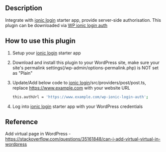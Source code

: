 ## Description
Integrate with [ionic login](https://github.com/RogerShenAU/ionic-login) starter app, provide server-side authorisation. This plugin can be downloaded via [WP ionic login auth](https://github.com/RogerShenAU/wp-ionic-login-auth)

## How to use this plugin
1. Setup your [ionic login](https://github.com/RogerShenAU/ionic-login) starter app
2. Download and install this plugin to your WordPress site, make sure your site's permalink settings(/wp-admin/options-permalink.php) is NOT set as "Plain"
3. Update/Add below code to [ionic login](https://github.com/RogerShenAU/ionic-login)/src/providers/post/post.ts, replace https://www.example.com with your website URL

	```bash
	this.authUrl = 'https://www.example.com/wp-ionic-login-auth'; 
	```
	
4. Log into [ionic login](https://github.com/RogerShenAU/ionic-login) starter app with your WordPress credentials

## Reference
Add virtual page in WordPress - https://stackoverflow.com/questions/35161848/can-i-add-virtual-virtual-in-wordpress